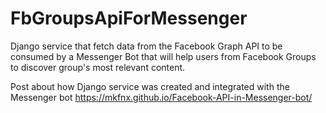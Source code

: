 # FbGroupsApiForMessenger

Django service that fetch data from the Facebook Graph API to be consumed by a Messenger Bot that will help users from Facebook Groups to discover group's most relevant content.

Post about how Django service was created and integrated with the Messenger bot https://mkfnx.github.io/Facebook-API-in-Messenger-bot/
